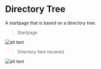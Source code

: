 # Directory Tree  
 A startpage that is based on a directory tree.

>Startpage

![alt text](http://i.imgur.com/v3chM0Y.png "Startpage")

>Directory item hovered

![alt text](http://i.imgur.com/ONRwBWd.png "Directory item hovered")
